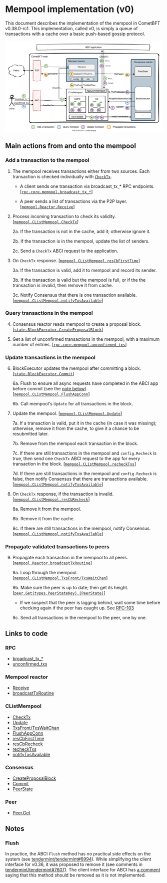 # Mempool implementation (v0)

This document describes the implementation of the mempool in CometBFT v0.38.0-rc1.
This implementation, called v0, is simply a queue of transactions with a cache
over a basic push-based gossip protocol.

![Mempool](./mempool-v0.svg)

## Main actions from and onto the mempool
### Add a transaction to the mempool

1. The mempool receives transactions either from two sources. Each transaction
   is checked individually with [`CheckTx`][CheckTx].
    
    - A client sends one transaction via broadcast_tx_* RPC endpoints. 
        [[`rpc.core.mempool.broadcast_tx_*`][broadcast_tx_*]]
        <!-- [spec:CheckTxViaRPC] -->
    
    - A peer sends a list of transactions via the P2P layer.
        [[`mempool.Reactor.Receive`][Receive]]
        <!-- [spec:P2P_ReceiveTxs] -->

2. Process incoming transaction to check its validity. 
    [[`mempool.CListMempool.CheckTx`][CheckTx]]
    <!-- [spec:CheckTxRPC_] -->
    
    2a. If the transaction is not in the cache, add it; otherwise ignore it.
    
    2b. If the transaction is in the mempool, update the list of senders.
    
    2c. Send a `CheckTx` ABCI request to the application.

3. On `CheckTx` response.
    [[`mempool.CListMempool.resCbFirstTime`][resCbFirstTime]]
    <!-- [spec:ReceiveCheckTxResponse] -->
    
    3a. If the transaction is valid, add it to mempool and record its sender.
    
    3b. If the transaction is valid but the mempool is full, or if the the
    transaction is invalid, then remove it from cache.

    3c. Notify Consensus that there is one transaction available.
        [[`mempool.CListMempool.notifyTxsAvailable`][notifyTxsAvailable]]

### Query transactions in the mempool

4. Consensus reactor reads mempool to create a proposal block.
    [[`state.BlockExecutor.CreateProposalBlock`][CreateProposalBlock]]

5. Get a list of unconfirmed transactions in the mempool, with a maximum number
   of entries. [[`rpc.core.mempool.unconfirmed_txs`][unconfirmed_txs]]

### Update transactions in the mempool

6. BlockExecutor updates the mempool after committing a block.
    [[`state.BlockExecutor.Commit`][Commit]]

    6a. Flush to ensure all async requests have completed in the ABCI app before
        commit (see the [note below](#flush)). [[`mempool.CListMempool.FlushAppConn`][FlushAppConn]]

    6b. Call mempool's `Update` for all transactions in the block. 

7. Update the mempool. [[`mempool.CListMempool.Update`][Update]]
    <!-- [spec:Consensus_Update] -->

    7a. If a transaction is valid, put it in the cache (in case it was missing);
    otherwise, remove it from the cache, to give it a chance to be resubmitted
    later.

    7b. Remove from the mempool each transaction in the block.

    7c. If there are still transactions in the mempool and `config.Recheck` is
    true, then send one `CheckTx` ABCI request to the app for every transaction
    in the block. [[`mempool.CListMempool.recheckTxs`][recheckTxs]]
    
    7d. If there are still transactions in the mempool and `config.Recheck` is
    false, then notify Consensus that there are transactions available.
        [[`mempool.CListMempool.notifyTxsAvailable`][notifyTxsAvailable]]

8. On `CheckTx` response, if the transaction is invalid.
    [[`mempool.CListMempool.resCbRecheck`][resCbRecheck]]
    <!-- [spec:ReceiveRecheckTxResponse] -->
    
    8a. Remove it from the mempool.
    
    8b. Remove it from the cache.

    8c. If there are still transactions in the mempool, notify Consensus.
        [[`mempool.CListMempool.notifyTxsAvailable`][notifyTxsAvailable]]

### Propagate validated transactions to peers

9. Propagate each transaction in the mempool to all peers.
    [[`mempool.Reactor.broadcastTxRoutine`][broadcastTxRoutine]]
    <!-- [spec:P2P_SendTx] -->

    9a. Loop through the mempool.
        [[`mempool.CListMempool.TxsFront/TxsWaitChan`][txs-loop]]

    9b. Make sure the peer is up to date; then get its height.
        [[`peer.Get(types.PeerStateKey).(PeerState)`][Peer.Get]]
      - If we suspect that the peer is lagging behind, wait some time before
        checking again if the peer has caught up. See
        [RFC-103](https://github.com/cometbft/cometbft/blob/main/docs/rfc/rfc-103-incoming-txs-when-catching-up.md)

    9c. Send all transactions in the mempool to the peer, one by one.

## Links to code
### RPC
- [broadcast_tx_*]
- [unconfirmed_txs]

### Mempool reactor
- [Receive]
- [broadcastTxRoutine]

### CListMempool
- [CheckTx]
- [Update]
- [TxsFront/TxsWaitChan][txs-loop]
- [FlushAppConn]
- [resCbFirstTime]
- [resCbRecheck]
- [recheckTxs]
- [notifyTxsAvailable]

### Consensus
- [CreateProposalBlock]
- [Commit]
- [PeerState]

### Peer

- [Peer.Get]

[broadcast_tx_*]: https://github.com/cometbft/cometbft/blob/v0.38.0-rc1/rpc/core/mempool.go#L22-L144
[unconfirmed_txs]: https://github.com/cometbft/cometbft/blob/v0.38.0-rc1/rpc/core/mempool.go#L149

[Receive]: https://github.com/cometbft/cometbft/blob/v0.38.0-rc1/mempool/reactor.go#L93
[broadcastTxRoutine]: https://github.com/cometbft/cometbft/blob/v0.38.0-rc1/mempool/reactor.go#L132

[FlushAppConn]: https://github.com/cometbft/cometbft/blob/v0.38.0-rc1/mempool/clist_mempool.go#L178
[txs-loop]: https://github.com/cometbft/cometbft/blob/v0.38.0-rc1/mempool/clist_mempool.go#L198-L209
[CheckTx]: https://github.com/cometbft/cometbft/blob/v0.38.0-rc1/mempool/clist_mempool.go#L219
[resCbFirstTime]: https://github.com/cometbft/cometbft/blob/v0.38.0-rc1/mempool/clist_mempool.go#L377
[resCbRecheck]: https://github.com/cometbft/cometbft/blob/v0.38.0-rc1/mempool/clist_mempool.go#L439
[notifyTxsAvailable]: https://github.com/cometbft/cometbft/blob/v0.38.0-rc1/mempool/clist_mempool.go#L513
[Update]: https://github.com/cometbft/cometbft/blob/v0.38.0-rc1/mempool/clist_mempool.go#L586
[recheckTxs]: https://github.com/cometbft/cometbft/blob/v0.38.0-rc1/mempool/clist_mempool.go#L650

[CreateProposalBlock]: https://github.com/cometbft/cometbft/blob/v0.38.0-rc1/state/execution.go#L101
[Commit]: https://github.com/cometbft/cometbft/blob/v0.38.0-rc1/state/execution.go#L351
[PeerState]: https://github.com/cometbft/cometbft/blob/v0.38.0-rc1/consensus/reactor.go#L1021

[Peer.Get]: https://github.com/CometBFT/cometbft/blob/v0.38.0-rc1/p2p/peer.go#L44

## Notes

### Flush

In practice, the ABCI `Flush` method has no practical side effects on the system
(see
[tendermint/tendermint#6994](https://github.com/tendermint/tendermint/issues/6994)).
While simplifying the client interface for v0.36, it was proposed to remove it
(see comments in
[tendermint/tendermint#7607](https://github.com/tendermint/tendermint/issues/7607)).
The client interface for ABCI has [a
comment](https://github.com/CometBFT/cometbft/blob/4790ea3e46475064d5475c787427ae926c5a9e94/abci/client/client.go#L31)
saying that this method should be removed as it is not implemented.
